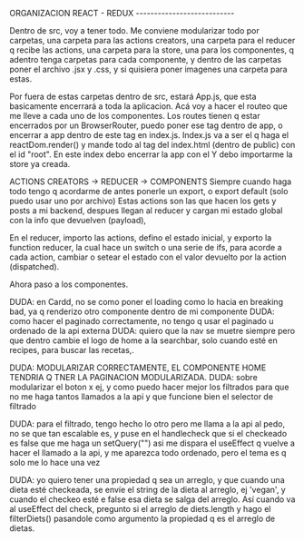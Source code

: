 ORGANIZACION REACT - REDUX   ---------------------------

Dentro de src, voy a tener todo. Me conviene modularizar todo por carpetas, una carpeta para las actions creators, una carpeta para el reducer q recibe las actions, una carpeta para la store, una para los componentes, q adentro tenga carpetas para cada componente, y dentro de las carpetas poner el archivo .jsx y .css, y si quisiera poner imagenes una carpeta para estas.

Por fuera de estas carpetas dentro de src, estará App.js, que esta basicamente encerrará a toda la aplicacion.
Acá voy a hacer el routeo que me lleve a cada uno de los componentes. Los routes tienen q estar encerrados por un BrowserRouter, puedo poner ese tag dentro de app, o encerrar a app dentro de este tag en index.js.
Index.js va a ser el q haga el reactDom.render() y mande todo al tag del index.html (dentro de public) con el id "root". En este index debo encerrar la app con el 
    <Provider store={store}> 
         <App/>
    <Provider/>
Y debo importarme la store ya creada.



ACTIONS CREATORS -> REDUCER -> COMPONENTS
Siempre cuando haga todo tengo q acordarme de antes ponerle un export, o export default (solo puedo usar uno por archivo)
Estas actions son las que hacen los gets y posts a mi backend, despues llegan al reducer y cargan mi estado global con la info que devuelven (payload), 

En el reducer, importo las actions, defino el estado inicial, y exporto la function reducer, la cual hace un switch o una serie de ifs, para acorde a cada action, cambiar o setear el estado con el valor devuelto por la action (dispatched).

Ahora paso a los componentes.



DUDA: en Cardd, no se como poner el loading como lo hacia en breaking bad, ya q renderizo otro componente dentro de mi componente
DUDA: como hacer el paginado correctamente, no tengo q usar el paginado u ordenado de la api externa
DUDA: quiero que la nav se muetre siempre pero que dentro cambie el logo de home a la searchbar, solo cuando esté en recipes, para buscar las recetas,.

DUDA: MODULARIZAR CORRECTAMENTE, EL COMPONENTE HOME TENDRIA Q TNER LA PAGINACION MODULARIZADA.
DUDA: sobre modularizar el boton x ej, y como puedo hacer mejor los filtrados para que no me haga tantos llamados a la api y que funcione bien el selector de filtrado

DUDA: para el filtrado, tengo hecho lo otro pero me llama a la api al pedo, no se que tan escalable es, y puse en el handlecheck que si el checkeado es false que me haga un setQuery("") asi me dispara el useEffect q vuelve a hacer el llamado a la api, y me aparezca todo ordenado, pero el tema es q solo me lo hace una vez

DUDA: yo quiero tener una propiedad q sea un arreglo, y que cuando una dieta esté checkeada, se envíe el string de la dieta al arreglo, ej 'vegan', y cuando el checkeo esté e false esa dieta se salga del arreglo. Así cuando va al useEffect del check, pregunto si el arreglo de diets.length y hago el filterDiets() pasandole como argumento la propiedad q es el arreglo de dietas.